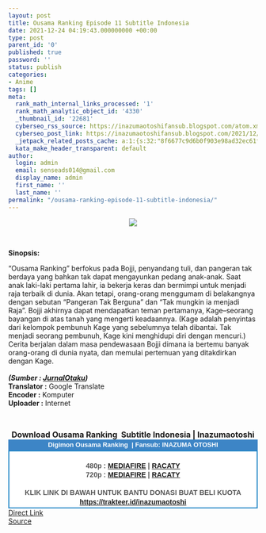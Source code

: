 ```yaml
---
layout: post
title: Ousama Ranking Episode 11 Subtitle Indonesia
date: 2021-12-24 04:19:43.000000000 +00:00
type: post
parent_id: '0'
published: true
password: ''
status: publish
categories:
- Anime
tags: []
meta:
  rank_math_internal_links_processed: '1'
  rank_math_analytic_object_id: '4330'
  _thumbnail_id: '22681'
  cyberseo_rss_source: https://inazumaotoshifansub.blogspot.com/atom.xml?start-index=1
  cyberseo_post_link: https://inazumaotoshifansub.blogspot.com/2021/12/ousama-ranking-episode-11-subtitle.html
  _jetpack_related_posts_cache: a:1:{s:32:"8f6677c9d6b0f903e98ad32ec61f8deb";a:2:{s:7:"expires";i:1646960734;s:7:"payload";a:3:{i:0;a:1:{s:2:"id";i:22758;}i:1;a:1:{s:2:"id";i:22718;}i:2;a:1:{s:2:"id";i:22778;}}}}
  kata_make_header_transparent: default
author:
  login: admin
  email: senseads014@gmail.com
  display_name: admin
  first_name: ''
  last_name: ''
permalink: "/ousama-ranking-episode-11-subtitle-indonesia/"
---
```

</p>
<div class="separator" style="clear: both; text-align: center;"><a href="https://blogger.googleusercontent.com/img/a/AVvXsEiN7fZ34mVeOtmPEB6BFKEq3Rqjf_v825jHqivbKLcsChw2Ia5nHi1Xd3rXwWitH5ZH1Wgi7YNJpvaTsAAtG8ZXxVKa9hmfhS-X41ZYtqgR4y3eS724B0OSyniD5dJq_yPk5Czdwn4dOU895SuAgTmWxIceS7v-8RwplJrIcZtK7hjLoTvLncDlNvXR=s450" style="margin-left: 1em; margin-right: 1em;"><img border="0" data-original-height="269" data-original-width="450" src="{{ site.baseurl }}/assets/2021/12/AVvXsEiN7fZ34mVeOtmPEB6BFKEq3Rqjf_v825jHqivbKLcsChw2Ia5nHi1Xd3rXwWitH5ZH1Wgi7YNJpvaTsAAtG8ZXxVKa9hmfhS-X41ZYtqgR4y3eS724B0OSyniD5dJq_yPk5Czdwn4dOU895SuAgTmWxIceS7v-8RwplJrIcZtK7hjLoTvLncDlNvXR=s16000" /></a></div>
<p>&nbsp;</p>
<p><b>Sinopsis:</b>
<div style="text-align: left;"><span face="&quot;trebuchet ms&quot; , sans-serif">“Ousama Ranking” berfokus pada Bojji, penyandang tuli, dan pangeran tak berdaya yang bahkan tak dapat mengayunkan pedang anak-anak. Saat anak laki-laki pertama lahir, ia bekerja keras dan bermimpi untuk menjadi raja terbaik di dunia. Akan tetapi, orang-orang menggumam di belakangnya dengan sebutan “Pangeran Tak Berguna” dan “Tak mungkin ia menjadi Raja”. Bojji akhirnya dapat mendapatkan teman pertamanya, Kage–seorang bayangan di atas tanah yang mengerti keadaannya. (Kage adalah penyintas dari kelompok pembunuh Kage yang sebelumnya telah dibantai. Tak menjadi seorang pembunuh, Kage kini menghidupi diri dengan mencuri.) Cerita berjalan dalam masa pendewasaan Bojji dimana ia bertemu banyak orang-orang di dunia nyata, dan memulai pertemuan yang ditakdirkan dengan Kage.&nbsp;</span></div>
<div style="text-align: left;"><span face="&quot;trebuchet ms&quot; , sans-serif"><br /></span></div>
<div style="text-align: left;"><span face="&quot;trebuchet ms&quot; , sans-serif"><b><i>(Sumber : <a href="http://jurnalotaku.com/2021/06/10/yuuki-kaji-rina-satou-5-seiyuu-lain-gabung-anime-ousama-ranking/" target="_blank" rel="noopener">JurnalOtaku</a>)</i></b><br /></span></div>
<div style="text-align: center;">
<div style="text-align: left;"><span face="&quot;trebuchet ms&quot; , sans-serif"><b>Translator :</b> Google Translate</span></div>
<div style="text-align: left;"><span face="&quot;trebuchet ms&quot; , sans-serif"><b>Encoder :</b> Komputer</span></div>
<div style="text-align: left;"><span face="&quot;trebuchet ms&quot; , sans-serif"><b>Uploader :</b> Internet</span></div>
<p><span face="&quot;trebuchet ms&quot; , sans-serif"><br /></span></div>
<div style="text-align: center;"><span face="&quot;trebuchet ms&quot; , sans-serif" style="font-size: medium;"><b>Download Ousama Ranking&nbsp; Subtitle Indonesia | Inazumaotoshi</b></span></div>
<div style="margin: 0px; padding: 0px;">
<div align="center" style="background-color: #3d85c6; color: #339999; font-family: arial, geneva, sans-serif; line-height: 18.1875px; margin: 0px; padding: 2px;">
<div style="margin: 0px; padding: 0px;">
<div style="margin: 0px; padding: 0px;">
<div style="margin: 0px; padding: 0px;">
<div style="margin: 0px; padding: 0px;">
<div style="margin: 0px; padding: 0px;">
<div style="margin: 0px; padding: 0px;">
<div style="margin: 0px; padding: 0px;"><span style="font-size: small;"><b style="margin: 0px; padding: 0px;"><span class="Apple-style-span" face="&quot;trebuchet ms&quot; , sans-serif" style="margin: 0px; padding: 0px;"><span style="color: white; margin: 0px; padding: 0px;">Digimon Ousama Ranking&nbsp; | Fansub: INAZUMA&nbsp;</span></span></b><b style="margin: 0px; padding: 0px;"><span class="Apple-style-span" face="&quot;trebuchet ms&quot; , sans-serif" style="margin: 0px; padding: 0px;"><span style="color: white; margin: 0px; padding: 0px;">OTOSHI</span></span></b></span></div>
</div>
</div>
</div>
</div>
</div>
</div>
</div>
<div style="background-color: white; border: 2px solid rgb(31, 133, 198); font-family: arial, geneva, sans-serif; line-height: 18.1875px; margin: 0px; padding: 2px; text-align: justify;">
<div style="font-family: arial, helvetica, sans-serif; margin: 0px; padding: 0px; text-align: center;">
<div style="margin: 0px; padding: 0px;">
<div style="margin: 0px; padding: 0px;">
<div style="margin: 0px; padding: 0px;">
<div style="margin: 0px; padding: 0px;">
<div style="margin: 0px; padding: 0px;">
<div style="margin: 0px; padding: 0px;">
<div style="margin: 0px; padding: 0px;">
<div style="color: #555555;">&nbsp;</div>
<div style="color: #555555;"><b style="margin: 0px; padding: 0px;">480p : <a href="https://ouo.io/oVUOLj" target="_blank" rel="noopener">MEDIAFIRE</a> | <a href="https://ouo.io/Fmal8U" target="_blank" rel="noopener">RACATY</a></b></div>
<div style="color: #555555;"><b style="margin: 0px; padding: 0px;">720p :&nbsp;</b><b style="margin: 0px; padding: 0px;"><a href="https://ouo.io/n2WEQw" target="_blank" rel="noopener">MEDIAFIRE</a> | <a href="https://ouo.io/3x31M7" target="_blank" rel="noopener">RACATY</a></b></div>
<div style="color: #555555;"><b style="margin: 0px; padding: 0px;">&nbsp;</b></div>
<div style="color: #555555;"><b style="margin: 0px; padding: 0px;">KLIK LINK DI BAWAH UNTUK BANTU DONASI BUAT BELI KUOTA</b></div>
<div style="color: #555555;"><b style="margin: 0px; padding: 0px;"><a href="https://trakteer.id/inazumaotoshi" target="_blank" rel="noopener">https://trakteer.id/inazumaotoshi</a><br /></b></div>
<div style="color: #555555;"></div>
</div>
</div>
</div>
</div>
</div>
</div>
</div>
</div>
</div>
</div>
<link rel="stylesheet" href="https://cdnjs.cloudflare.com/ajax/libs/font-awesome/4.7.0/css/font-awesome.min.css" />
<div class="divbtn"> <a href="https://handymansurrender.com/fihup8buzv?key=94550f7ce39444073321dde3b8782f97" class="btn"><i class="fa fa-download"></i> Direct Link</a> <br /><a href="https://inazumaotoshifansub.blogspot.com/2021/12/ousama-ranking-episode-11-subtitle.html">Source</a> </div>
